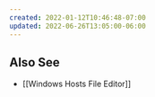 ```yaml
---
created: 2022-01-12T10:46:48-07:00
updated: 2022-06-26T13:05:00-06:00
---
```




## Also See

- [[Windows Hosts File Editor]]